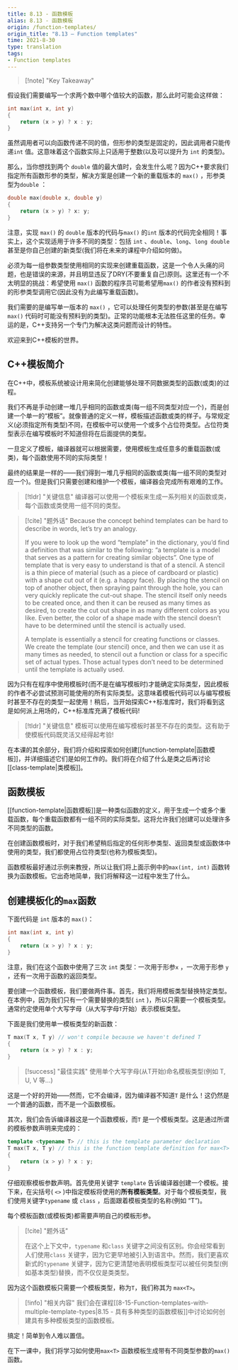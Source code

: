 ```yaml
---
title: 8.13 - 函数模板
alias: 8.13 - 函数模板
origin: /function-templates/
origin_title: "8.13 — Function templates"
time: 2021-8-30
type: translation
tags:
- Function templates
---
```


> [!note] "Key Takeaway"
> 

假设我们需要编写一个求两个数中哪个值较大的函数，那么此时可能会这样做：

```cpp
int max(int x, int y)
{
    return (x > y) ? x : y;
}
```

虽然调用者可以向函数传递不同的值，但形参的类型是固定的，因此调用者只能传递`int` 值。这意味着这个函数实际上只适用于整数(以及可以提升为 `int` 的类型)。

那么，当你想找到两个 `double` 值的最大值时，会发生什么呢？因为C++要求我们指定所有函数形参的类型，解决方案是创建一个新的重载版本的 `max()` ，形参类型为`double` ：

```cpp
double max(double x, double y)
{
    return (x > y) ? x: y;
}
```

注意，实现 `max()` 的 `double` 版本的代码与`max()` 的`int` 版本的代码完全相同！事实上，这个实现适用于许多不同的类型：包括 `int` 、`double`、`long`、`long double` 甚至是你自己创建的新类型(我们将在未来的课程中介绍如何做)。

必须为每一组参数类型使用相同的实现来创建重载函数，这是一个令人头痛的问题，也是错误的来源，并且明显违反了DRY(不要重复自己)原则。这里还有一个不太明显的挑战：希望使用 `max()` 函数的程序员可能希望用`max()` 的作者没有预料到的形参类型调用它(因此没有为此编写重载函数)。

我们需要的是编写单一版本的 `max()` ，它可以处理任何类型的参数(甚至是在编写 `max()` 代码时可能没有预料到的类型)。正常的功能根本无法胜任这里的任务。幸运的是，C++支持另一个专门为解决这类问题而设计的特性。

欢迎来到C++模板的世界。

## C++模板简介

在C++中，模板系统被设计用来简化创建能够处理不同数据类型的函数(或类)的过程。

我们不再是手动创建一堆几乎相同的函数或类(每一组不同类型对应一个)，而是创建一个单一的“模板”。就像普通的定义一样，模板描述函数或类的样子。与常规定义(必须指定所有类型)不同，在模板中可以使用一个或多个占位符类型。占位符类型表示在编写模板时不知道但将在后面提供的类型。

一旦定义了模板，编译器就可以根据需要，使用模板生成任意多的重载函数(或类)，每个函数使用不同的实际类型！

最终的结果是一样的——我们得到一堆几乎相同的函数或类(每一组不同的类型对应一个)。但是我们只需要创建和维护一个模板，编译器会完成所有艰难的工作。

> [!tldr] "关键信息"
> 编译器可以使用一个模板来生成一系列相关的函数或类，每个函数或类使用一组不同的类型。

> [!cite] "题外话"
> Because the concept behind templates can be hard to describe in words, let’s try an analogy.
> 
> If you were to look up the word “template” in the dictionary, you’d find a definition that was similar to the following: “a template is a model that serves as a pattern for creating similar objects”. One type of template that is very easy to understand is that of a stencil. A stencil is a thin piece of material (such as a piece of cardboard or plastic) with a shape cut out of it (e.g. a happy face). By placing the stencil on top of another object, then spraying paint through the hole, you can very quickly replicate the cut-out shape. The stencil itself only needs to be created once, and then it can be reused as many times as desired, to create the cut out shape in as many different colors as you like. Even better, the color of a shape made with the stencil doesn’t have to be determined until the stencil is actually used.
> 
> A template is essentially a stencil for creating functions or classes. We create the template (our stencil) once, and then we can use it as many times as needed, to stencil out a function or class for a specific set of actual types. Those actual types don’t need to be determined until the template is actually used.

因为只有在程序中使用模板时(而不是在编写模板时)才能确定实际类型，因此模板的作者不必尝试预测可能使用的所有实际类型。这意味着模板代码可以与编写模板时甚至不存在的类型一起使用！稍后，当开始探索C++标准库时，我们将看到这是如何派上用场的，C++标准库充满了模板代码!

> [!tldr] "关键信息"
> 模板可以使用在编写模板时甚至不存在的类型。这有助于使模板代码既灵活又经得起考验!

在本课的其余部分，我们将介绍和探索如何创建[[function-template|函数模板]]，并详细描述它们是如何工作的。我们将在介绍了什么是类之后再讨论[[class-template|类模板]]。

## 函数模板

[[function-template|函数模板]]是一种类似函数的定义，用于生成一个或多个重载函数，每个重载函数都有一组不同的实际类型。这将允许我们创建可以处理许多不同类型的函数。

在创建函数模板时，对于我们希望稍后指定的任何形参类型、返回类型或函数体中使用的类型，我们都使用占位符类型(也称为模板类型)。

函数模板最好通过示例来教授，所以让我们将上面示例中的`max(int, int)` 函数转换为函数模板。它出奇地简单，我们将解释这一过程中发生了什么。

## 创建模板化的`max`函数

下面代码是 `int` 版本的 `max()`：

```cpp
int max(int x, int y)
{
    return (x > y) ? x : y;
}
```

注意，我们在这个函数中使用了三次 `int` 类型：一次用于形参`x` ，一次用于形参 `y` ，还有一次用于函数的返回类型。

要创建一个函数模板，我们要做两件事。首先，我们将用模板类型替换特定类型。在本例中，因为我们只有一个需要替换的类型( `int` )，所以只需要一个模板类型。通常约定使用单个大写字母（从大写字母`T`开始）表示模板类型。

下面是我们使用单一模板类型的新函数：

```cpp
T max(T x, T y) // won't compile because we haven't defined T
{
    return (x > y) ? x : y;
}
```


> [!success] "最佳实践"
> 使用单个大写字母(从T开始)命名模板类型(例如 T, U, V 等…)

这是一个好的开始——然而，它不会编译，因为编译器不知道`T` 是什么！这仍然是一个普通的函数，而不是一个函数模板。

其次，我们会告诉编译器这是一个函数模板，而`T` 是一个模板类型。这是通过所谓的模板参数声明来完成的：

```cpp
template <typename T> // this is the template parameter declaration
T max(T x, T y) // this is the function template definition for max<T>
{
    return (x > y) ? x : y;
}
```

仔细观察模板参数声明。首先使用关键字 `template` 告诉编译器创建一个模板。接下来，在尖括号( `<>` )中指定模板将使用的**所有模板类型**。对于每个模板类型，我们使用关键字`typename` 或 `class` ，后面跟着模板类型的名称(例如 “T”)。

每个模板函数(或模板类)都需要声明自己的模板形参。

> [!cite] "题外话"
> 
> 在这个上下文中，`typename` 和`class` 关键字之间没有区别。你会经常看到人们使用`class` 关键字，因为它更早地被引入到语言中。然而，我们更喜欢新式的`typename` 关键字，因为它更清楚地表明模板类型可以被任何类型(例如基本类型)替换，而不仅仅是类类型。

因为这个函数模板只需要一个模板类型，称为`T`，我们称其为 `max<T>`。

> [!info] "相关内容"
> 我们会在课程[[8-15-Function-templates-with-multiple-template-types|8.15 - 具有多种类型的函数模板]]中讨论如何创建具有多种模板类型的函数模板。

搞定！简单到令人难以置信。

在下一课中，我们将学习如何使用`max<T>` 函数模板生成带有不同类型参数的`max()` 函数。
